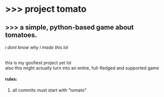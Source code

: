 # >>> project tomato
## >>> a simple, python-based game about tomatoes.
###### i dont know why i made this lol

this is my goofiest project yet lol <br/>
also this might actually turn into an entire, full-fledged and supported game

#### rules: 
1. all commits must start with "tomato"
